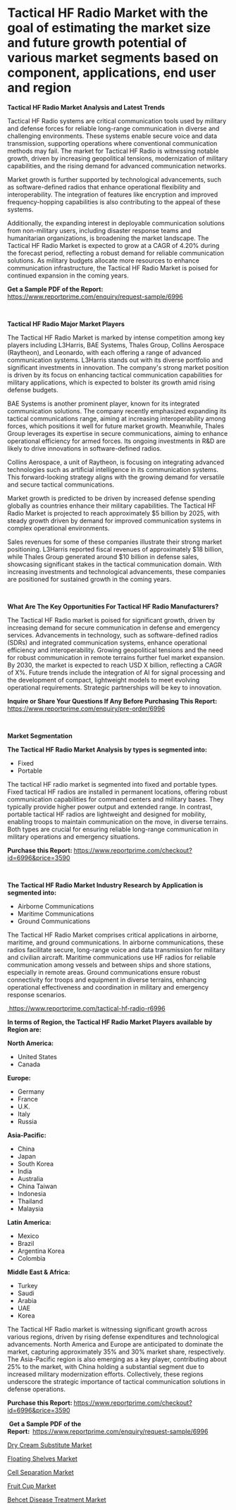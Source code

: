 <p><h1>Tactical HF Radio Market with the goal of estimating the market size and future growth potential of various market segments based on component, applications, end user and region</h1></p><p><strong>Tactical HF Radio Market Analysis and Latest Trends</strong></p>
<p><p>Tactical HF Radio systems are critical communication tools used by military and defense forces for reliable long-range communication in diverse and challenging environments. These systems enable secure voice and data transmission, supporting operations where conventional communication methods may fail. The market for Tactical HF Radio is witnessing notable growth, driven by increasing geopolitical tensions, modernization of military capabilities, and the rising demand for advanced communication networks.</p><p>Market growth is further supported by technological advancements, such as software-defined radios that enhance operational flexibility and interoperability. The integration of features like encryption and improved frequency-hopping capabilities is also contributing to the appeal of these systems. </p><p>Additionally, the expanding interest in deployable communication solutions from non-military users, including disaster response teams and humanitarian organizations, is broadening the market landscape. The Tactical HF Radio Market is expected to grow at a CAGR of 4.20% during the forecast period, reflecting a robust demand for reliable communication solutions. As military budgets allocate more resources to enhance communication infrastructure, the Tactical HF Radio Market is poised for continued expansion in the coming years.</p></p>
<p><strong>Get a Sample PDF of the Report:&nbsp;</strong> <a href="https://www.reportprime.com/enquiry/request-sample/6996">https://www.reportprime.com/enquiry/request-sample/6996</a></p>
<p>&nbsp;</p>
<p><strong>Tactical HF Radio Major Market Players</strong></p>
<p><p>The Tactical HF Radio Market is marked by intense competition among key players including L3Harris, BAE Systems, Thales Group, Collins Aerospace (Raytheon), and Leonardo, with each offering a range of advanced communication systems. L3Harris stands out with its diverse portfolio and significant investments in innovation. The company's strong market position is driven by its focus on enhancing tactical communication capabilities for military applications, which is expected to bolster its growth amid rising defense budgets.</p><p>BAE Systems is another prominent player, known for its integrated communication solutions. The company recently emphasized expanding its tactical communications range, aiming at increasing interoperability among forces, which positions it well for future market growth. Meanwhile, Thales Group leverages its expertise in secure communications, aiming to enhance operational efficiency for armed forces. Its ongoing investments in R&D are likely to drive innovations in software-defined radios.</p><p>Collins Aerospace, a unit of Raytheon, is focusing on integrating advanced technologies such as artificial intelligence in its communication systems. This forward-looking strategy aligns with the growing demand for versatile and secure tactical communications.</p><p>Market growth is predicted to be driven by increased defense spending globally as countries enhance their military capabilities. The Tactical HF Radio Market is projected to reach approximately $5 billion by 2025, with steady growth driven by demand for improved communication systems in complex operational environments.</p><p>Sales revenues for some of these companies illustrate their strong market positioning. L3Harris reported fiscal revenues of approximately $18 billion, while Thales Group generated around $10 billion in defense sales, showcasing significant stakes in the tactical communication domain. With increasing investments and technological advancements, these companies are positioned for sustained growth in the coming years.</p></p>
<p>&nbsp;</p>
<p><strong>What Are The Key Opportunities For Tactical HF Radio Manufacturers?</strong></p>
<p><p>The Tactical HF Radio market is poised for significant growth, driven by increasing demand for secure communication in defense and emergency services. Advancements in technology, such as software-defined radios (SDRs) and integrated communication systems, enhance operational efficiency and interoperability. Growing geopolitical tensions and the need for robust communication in remote terrains further fuel market expansion. By 2030, the market is expected to reach USD X billion, reflecting a CAGR of X%. Future trends include the integration of AI for signal processing and the development of compact, lightweight models to meet evolving operational requirements. Strategic partnerships will be key to innovation.</p></p>
<p><strong>Inquire or Share Your Questions If Any Before Purchasing This Report:</strong> <a href="https://www.reportprime.com/enquiry/pre-order/6996">https://www.reportprime.com/enquiry/pre-order/6996</a></p>
<p>&nbsp;</p>
<p><strong>Market Segmentation</strong></p>
<p><strong>The Tactical HF Radio Market Analysis by types is segmented into:</strong></p>
<p><ul><li>Fixed</li><li>Portable</li></ul></p>
<p><p>The tactical HF radio market is segmented into fixed and portable types. Fixed tactical HF radios are installed in permanent locations, offering robust communication capabilities for command centers and military bases. They typically provide higher power output and extended range. In contrast, portable tactical HF radios are lightweight and designed for mobility, enabling troops to maintain communication on the move, in diverse terrains. Both types are crucial for ensuring reliable long-range communication in military operations and emergency situations.</p></p>
<p><strong>Purchase this Report:&nbsp;</strong><a href="https://www.reportprime.com/checkout?id=6996&price=3590">https://www.reportprime.com/checkout?id=6996&price=3590</a></p>
<p>&nbsp;</p>
<p><strong>The Tactical HF Radio Market Industry Research by Application is segmented into:</strong></p>
<p><ul><li>Airborne Communications</li><li>Maritime Communications</li><li>Ground Communications</li></ul></p>
<p><p>The Tactical HF Radio Market comprises critical applications in airborne, maritime, and ground communications. In airborne communications, these radios facilitate secure, long-range voice and data transmission for military and civilian aircraft. Maritime communications use HF radios for reliable communication among vessels and between ships and shore stations, especially in remote areas. Ground communications ensure robust connectivity for troops and equipment in diverse terrains, enhancing operational effectiveness and coordination in military and emergency response scenarios.</p></p>
<p><a href="https://www.reportprime.com/tactical-hf-radio-r6996">&nbsp;https://www.reportprime.com/tactical-hf-radio-r6996</a></p>
<p><strong>In terms of Region, the Tactical HF Radio Market Players available by Region are:</strong></p>
<p>
    <p> <strong> North America: </strong>
        <ul>
            <li>United States</li>
            <li>Canada</li>
        </ul>
        </p> 
    <p> <strong> Europe: </strong>
        <ul>
            <li>Germany</li>
            <li>France</li>
            <li>U.K.</li>
            <li>Italy</li>
            <li>Russia</li>
        </ul>
        </p> 
    <p> <strong> Asia-Pacific: </strong>
        <ul>
            <li>China</li>
            <li>Japan</li>
            <li>South Korea</li>
            <li>India</li>
            <li>Australia</li>
            <li>China Taiwan</li>
            <li>Indonesia</li>
            <li>Thailand</li>
            <li>Malaysia</li>
        </ul>
        </p> 
    <p> <strong> Latin America: </strong>
        <ul>
            <li>Mexico</li>
            <li>Brazil</li>
            <li>Argentina Korea</li>
            <li>Colombia</li>
        </ul>
        </p> 
    <p> <strong> Middle East & Africa: </strong>
        <ul>
            <li>Turkey</li>
            <li>Saudi</li>
            <li>Arabia</li>
            <li>UAE</li>
            <li>Korea</li>
        </ul>
    </p>
    </p>
<p><p>The Tactical HF Radio market is witnessing significant growth across various regions, driven by rising defense expenditures and technological advancements. North America and Europe are anticipated to dominate the market, capturing approximately 35% and 30% market share, respectively. The Asia-Pacific region is also emerging as a key player, contributing about 25% to the market, with China holding a substantial segment due to increased military modernization efforts. Collectively, these regions underscore the strategic importance of tactical communication solutions in defense operations.</p></p>
<p><strong>Purchase this Report: </strong><a href="https://www.reportprime.com/checkout?id=6996&price=3590">https://www.reportprime.com/checkout?id=6996&price=3590</a></p>
<p>&nbsp;<strong>Get a Sample PDF of the Report:&nbsp;&nbsp;</strong><a href="https://www.reportprime.com/enquiry/request-sample/6996">https://www.reportprime.com/enquiry/request-sample/6996</a></p>
<p><strong></strong></p>
<p><p><a href="https://issuu.com/reportprime-2/docs/dry-cream-substitute-market-size-20_3dc5b6bb9d39ca">Dry Cream Substitute Market</a></p><p><a href="https://medium.com/@sahanad234/global-floating-shelves-market-sector-2024-2031-market-metrics-and-market-strategic-insights-9de435c45548">Floating Shelves Market</a></p><p><a href="https://www.linkedin.com/pulse/global-cell-separation-market-size-expected-experience-cagr-q3wac?trackingId=poQM4kUCT42locSw%2F0yPFw%3D%3D">Cell Separation Market</a></p><p><a href="https://issuu.com/reportprime-2/docs/fruit-cup-market-size-2030.pptx_c867542a3c2b3b">Fruit Cup Market</a></p><p><a href="https://medium.com/@haangelat16/what-factors-will-influence-the-behcet-disease-treatment-market-in-the-coming-years-42f53e09e71f">Behcet Disease Treatment Market</a></p></p>